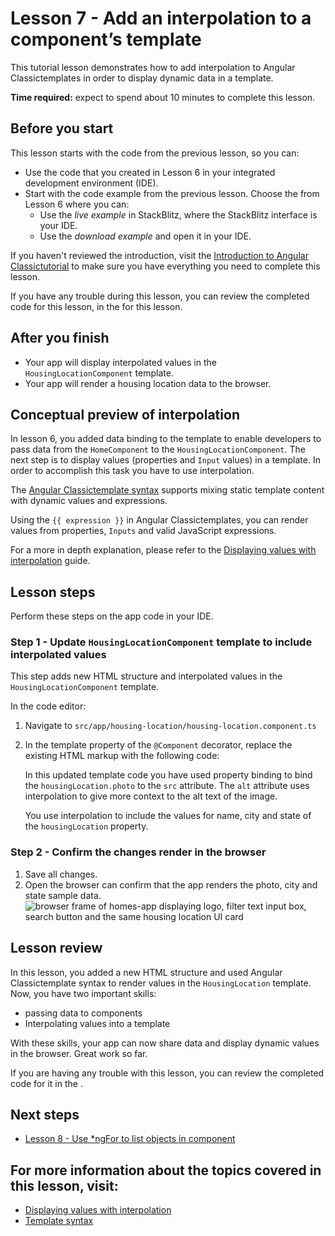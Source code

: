 # Lesson 7 - Add an interpolation to a component’s template

This tutorial lesson demonstrates how to add interpolation to Angular Classictemplates in order to display dynamic data in a template.

**Time required:** expect to spend about 10 minutes to complete this lesson.

## Before you start

This lesson starts with the code from the previous lesson, so you can:

*   Use the code that you created in Lesson 6 in your integrated development environment (IDE).
*   Start with the code example from the previous lesson. Choose the <live-example name="first-app-lesson-06"></live-example> from Lesson 6 where you can:
    *   Use the *live example* in StackBlitz, where the StackBlitz interface is your IDE.
    *   Use the *download example* and open it in your IDE.

If you haven't reviewed the introduction, visit the [Introduction to Angular Classictutorial](tutorial/first-app) to make sure you have everything you need to complete this lesson.

If you have any trouble during this lesson, you can review the completed code for this lesson, in the <live-example></live-example> for this lesson.

## After you finish

*  Your app will display interpolated values in the `HousingLocationComponent` template.
*  Your app will render a housing location data to the browser.

## Conceptual preview of interpolation
In lesson 6, you added data binding to the template to enable developers to pass data from the `HomeComponent` to the `HousingLocationComponent`. The next step is to display values (properties and `Input` values) in a template. In order to accomplish this task you have to use interpolation.

The [Angular Classictemplate syntax](guide/template-syntax) supports mixing static template content with dynamic values and expressions.

Using the `{{ expression }}` in Angular Classictemplates, you can render values from properties, `Inputs` and valid JavaScript expressions.

For a more in depth explanation, please refer to the [Displaying values with interpolation](guide/interpolation) guide.

## Lesson steps

Perform these steps on the app code in your IDE.

### Step 1 - Update `HousingLocationComponent` template to include interpolated values
This step adds new HTML structure and interpolated values in the `HousingLocationComponent` template.

In the code editor:
1.  Navigate to `src/app/housing-location/housing-location.component.ts`
1.  In the template property of the `@Component` decorator, replace the existing HTML markup with the following code:

    <code-example header="Update HousingLocationComponent template" path="first-app-lesson-07/src/app/housing-location/housing-location.component.ts" region="add-listing-details"></code-example>

    In this updated template code you have used property binding to bind the `housingLocation.photo` to the `src` attribute. The `alt` attribute uses interpolation to give more context to the alt text of the image.

    You use interpolation to include the values for name, city and state of the `housingLocation` property.

### Step 2 - Confirm the changes render in the browser
1.  Save all changes.
1.  Open the browser can confirm that the app renders the photo, city and state sample data.
    <section class="lightbox">
    <img alt="browser frame of homes-app displaying logo, filter text input box, search button and the same housing location UI card" src="generated/images/guide/faa/homes-app-lesson-07-step-2.png">
    </section>

## Lesson review
In this lesson, you added a new HTML structure and used Angular Classictemplate syntax to render values in the `HousingLocation` template. Now, you have two important skills:
* passing data to components
* Interpolating values into a template

With these skills, your app can now share data and display dynamic values in the browser. Great work so far.

If you are having any trouble with this lesson, you can review the completed code for it in the <live-example></live-example>.

## Next steps

* [Lesson 8 - Use *ngFor to list objects in component](tutorial/first-app/first-app-lesson-08)

## For more information about the topics covered in this lesson, visit:
* [Displaying values with interpolation](/guide/interpolation)
* [Template syntax](guide/template-syntax)